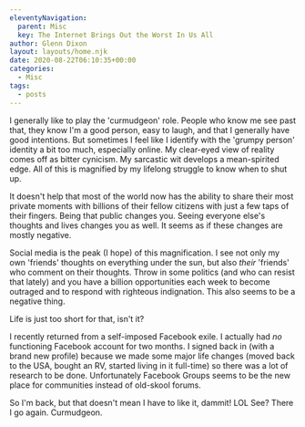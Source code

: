 ```yaml
---
eleventyNavigation:
  parent: Misc
  key: The Internet Brings Out the Worst In Us All
author: Glenn Dixon
layout: layouts/home.njk
date: 2020-08-22T06:10:35+00:00
categories:
  - Misc
tags:
  - posts
---
```

I generally like to play the 'curmudgeon' role. People who know me see past that, they know I'm a good person, easy to laugh, and that I generally have good intentions. But sometimes I feel like I identify with the 'grumpy person' identity a bit too much, especially online. My clear-eyed view of reality comes off as bitter cynicism. My sarcastic wit develops a mean-spirited edge. All of this is magnified by my lifelong struggle to know when to shut up.

It doesn't help that most of the world now has the ability to share their most private moments with billions of their fellow citizens with just a few taps of their fingers. Being that public changes you. Seeing everyone else's thoughts and lives changes you as well. It seems as if these changes are mostly negative.

Social media is the peak (I hope) of this magnification. I see not only my own 'friends' thoughts on everything under the sun, but also *their* 'friends' who comment on their thoughts. Throw in some politics (and who can resist that lately) and you have a billion opportunities each week to become outraged and to respond with righteous indignation. This also seems to be a negative thing.

Life is just too short for that, isn't it?

I recently returned from a self-imposed Facebook exile. I actually had *no* functioning Facebook account for two months. I signed back in (with a brand new profile) because we made some major life changes (moved back to the USA, bought an RV, started living in it full-time) so there was a lot of research to be done. Unfortunately Facebook Groups seems to be the new place for communities instead of old-skool forums. 

So I'm back, but that doesn't mean I have to like it, dammit! LOL See? There I go again. Curmudgeon.
